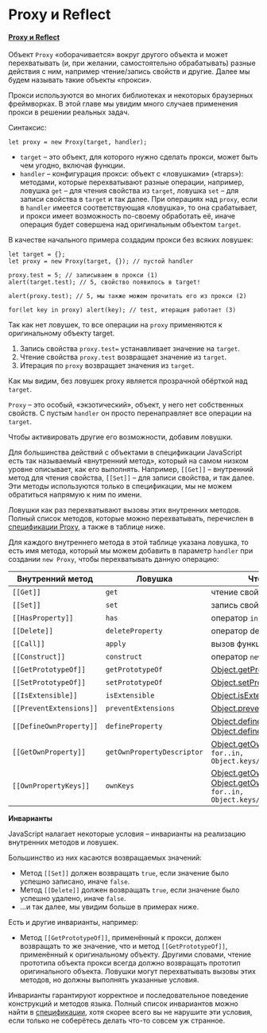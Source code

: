 # Proxy и Reflect

#### [Proxy и Reflect](https://learn.javascript.ru/proxy)

Объект `Proxy` «оборачивается» вокруг другого объекта и может перехватывать (и, при желании, самостоятельно обрабатывать) разные действия с ним, например чтение/запись свойств и другие. Далее мы будем называть такие объекты «прокси».

Прокси используются во многих библиотеках и некоторых браузерных фреймворках. В этой главе мы увидим много случаев применения прокси в решении реальных задач.

Синтаксис:

    let proxy = new Proxy(target, handler);

- `target` – это объект, для которого нужно сделать прокси, может быть чем угодно, включая функции.
- `handler` – конфигурация прокси: объект с «ловушками» («traps»): методами, которые перехватывают разные операции, например, ловушка `get` – для чтения свойства из `target`, ловушка `set` – для записи свойства в `target` и так далее.
  При операциях над `proxy`, если в `handler` имеется соответствующая «ловушка», то она срабатывает, и прокси имеет возможность по-своему обработать её, иначе операция будет совершена над оригинальным объектом `target`.

В качестве начального примера создадим прокси без всяких ловушек:

    let target = {};
    let proxy = new Proxy(target, {}); // пустой handler

    proxy.test = 5; // записываем в прокси (1)
    alert(target.test); // 5, свойство появилось в target!

    alert(proxy.test); // 5, мы также можем прочитать его из прокси (2)

    for(let key in proxy) alert(key); // test, итерация работает (3)

Так как нет ловушек, то все операции на `proxy` применяются к оригинальному объекту target.

1. Запись свойства `proxy.test=` устанавливает значение на `target`.
2. Чтение свойства `proxy.test` возвращает значение из `target`.
3. Итерация по `proxy` возвращает значения из `target`.

Как мы видим, без ловушек proxy является прозрачной обёрткой над `target`.

`Proxy` – это особый, «экзотический», объект, у него нет собственных свойств. С пустым `handler` он просто перенаправляет все операции на `target`.

Чтобы активировать другие его возможности, добавим ловушки.

Для большинства действий с объектами в спецификации JavaScript есть так называемый «внутренний метод», который на самом низком уровне описывает, как его выполнять. Например, `[[Get]]` – внутренний метод для чтения свойства, `[[Set]]` – для записи свойства, и так далее. Эти методы используются только в спецификации, мы не можем обратиться напрямую к ним по имени.

Ловушки как раз перехватывают вызовы этих внутренних методов. Полный список методов, которые можно перехватывать, перечислен в [спецификации Proxy](https://tc39.es/ecma262/#sec-proxy-object-internal-methods-and-internal-slots), а также в таблице ниже.

Для каждого внутреннего метода в этой таблице указана ловушка, то есть имя метода, который мы можем добавить в параметр `handler` при создании `new Proxy`, чтобы перехватывать данную операцию:

| Внутренний метод        | Ловушка                    | Что вызывает                                                                                                                                                                                                                                                                                                              |
| ----------------------- | -------------------------- | ------------------------------------------------------------------------------------------------------------------------------------------------------------------------------------------------------------------------------------------------------------------------------------------------------------------------- |
| `[[Get]]`               | `get`                      | чтение свойства                                                                                                                                                                                                                                                                                                           |
| `[[Set]]`               | `set`                      | запись свойства                                                                                                                                                                                                                                                                                                           |
| `[[HasProperty]]`       | `has`                      | оператор `in`                                                                                                                                                                                                                                                                                                             |
| `[[Delete]]`            | `deleteProperty`           | оператор delete                                                                                                                                                                                                                                                                                                           |
| `[[Call]]`              | `apply`                    | вызов функции                                                                                                                                                                                                                                                                                                             |
| `[[Construct]]`         | `construct`                | оператор `new`                                                                                                                                                                                                                                                                                                            |
| `[[GetPrototypeOf]]`    | `getPrototypeOf`           | [Object.getPrototypeOf](https://developer.mozilla.org/ru/docs/Web/JavaScript/Reference/Global_Objects/Object/getPrototypeOf)                                                                                                                                                                                              |
| `[[SetPrototypeOf]]`    | `setPrototypeOf`           | [Object.setPrototypeOf](https://developer.mozilla.org/ru/docs/Web/JavaScript/Reference/Global_Objects/Object/setPrototypeOf)                                                                                                                                                                                              |
| `[[IsExtensible]]`      | `isExtensible`             | [Object.isExtensible](https://developer.mozilla.org/ru/docs/Web/JavaScript/Reference/Global_Objects/Object/isExtensible)                                                                                                                                                                                                  |
| `[[PreventExtensions]]` | `preventExtensions`        | [Object.preventExtensions](https://developer.mozilla.org/ru/docs/Web/JavaScript/Reference/Global_Objects/Object/preventExtensions)                                                                                                                                                                                        |
| `[[DefineOwnProperty]]` | `defineProperty`           | [Object.defineProperty](https://developer.mozilla.org/ru/docs/Web/JavaScript/Reference/Global_Objects/Object/defineProperty), [Object.defineProperties](https://developer.mozilla.org/ru/docs/Web/JavaScript/Reference/Global_Objects/Object/defineProperties)                                                            |
| `[[GetOwnProperty]]`    | `getOwnPropertyDescriptor` | [Object.getOwnPropertyDescriptor](https://developer.mozilla.org/ru/docs/Web/JavaScript/Reference/Global_Objects/Object/getOwnPropertyDescriptor), `for..in, Object.keys/values/entries`                                                                                                                                   |
| `[[OwnPropertyKeys]]`   | `ownKeys`                  | [Object.getOwnPropertyNames](https://developer.mozilla.org/ru/docs/Web/JavaScript/Reference/Global_Objects/Object/getOwnPropertyNames), [Object.getOwnPropertySymbols](https://developer.mozilla.org/ru/docs/Web/JavaScript/Reference/Global_Objects/Object/getOwnPropertySymbols), `for..in, Object.keys/values/entries` |

**Инварианты**

JavaScript налагает некоторые условия – инварианты на реализацию внутренних методов и ловушек.

Большинство из них касаются возвращаемых значений:

- Метод `[[Set]]` должен возвращать `true`, если значение было успешно записано, иначе `false`.
- Метод `[[Delete]]` должен возвращать `true`, если значение было успешно удалено, иначе `false`.
- …и так далее, мы увидим больше в примерах ниже.

Есть и другие инварианты, например:

- Метод `[[GetPrototypeOf]]`, применённый к прокси, должен возвращать то же значение, что и метод `[[GetPrototypeOf]]`, применённый к оригинальному объекту. Другими словами, чтение прототипа объекта прокси всегда должно возвращать прототип оригинального объекта.
  Ловушки могут перехватывать вызовы этих методов, но должны выполнять указанные условия.

Инварианты гарантируют корректное и последовательное поведение конструкций и методов языка. Полный список инвариантов можно найти в [спецификации](https://tc39.es/ecma262/#sec-proxy-object-internal-methods-and-internal-slots), хотя скорее всего вы не нарушите эти условия, если только не соберётесь делать что-то совсем уж странное.
